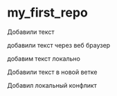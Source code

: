 ﻿# my_first_repo

Добавили текст

добавили текст через веб браузер

добавим текст локально

Добавили текст в новой ветке

Добавил локальный конфликт